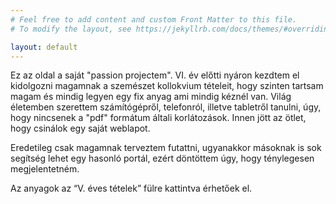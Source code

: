 ```yaml
---
# Feel free to add content and custom Front Matter to this file.
# To modify the layout, see https://jekyllrb.com/docs/themes/#overriding-theme-defaults

layout: default
---
```

Ez az oldal a saját "passion projectem". VI. év előtti nyáron kezdtem el kidolgozni magamnak a szemészet kollokvium tételeit, hogy szinten tartsam magam és mindig legyen egy fix anyag ami mindig kéznél van. Világ életemben szerettem számítógépről, telefonról, illetve tabletről tanulni, úgy, hogy nincsenek a "pdf" formátum általi korlátozások. Innen jött az ötlet, hogy csinálok egy saját weblapot.

Eredetileg csak magamnak terveztem futattni, ugyanakkor másoknak is sok segítség lehet egy hasonló portál, ezért döntöttem úgy, hogy ténylegesen megjelentetném.

Az anyagok az “V. éves tételek” fülre kattintva érhetőek el.
